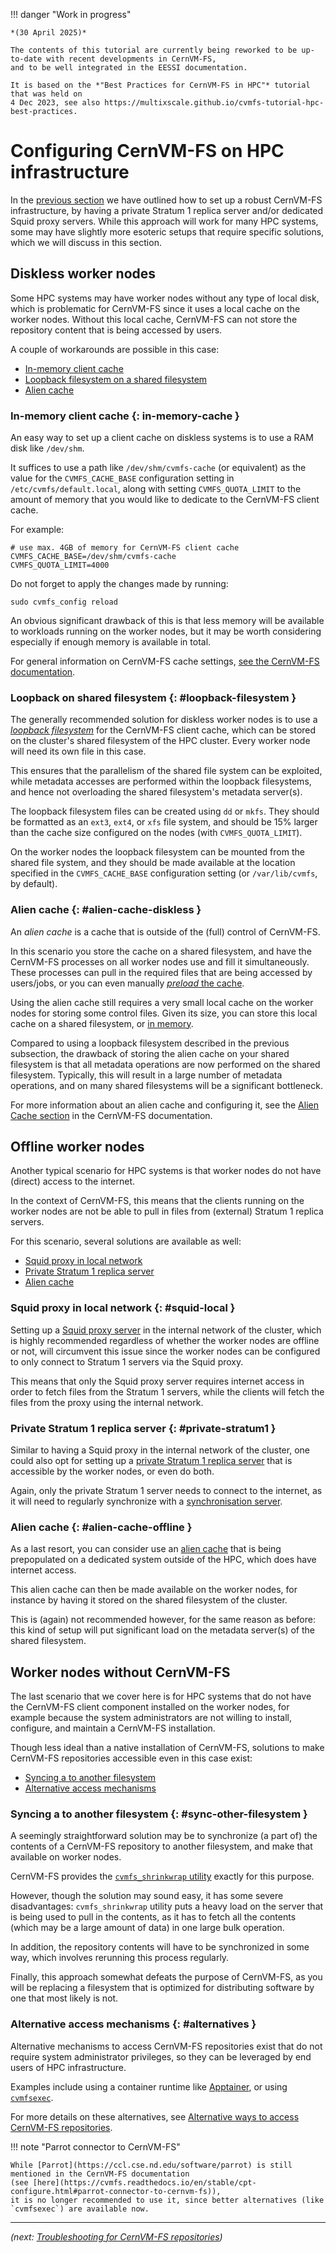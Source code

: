 !!! danger "Work in progress"

    *(30 April 2025)*

    The contents of this tutorial are currently being reworked to be up-to-date with recent developments in CernVM-FS,
    and to be well integrated in the EESSI documentation.

    It is based on the *"Best Practices for CernVM-FS in HPC"* tutorial that was held on
    4 Dec 2023, see also https://multixscale.github.io/cvmfs-tutorial-hpc-best-practices.


# Configuring CernVM-FS on HPC infrastructure

In the [previous section](access/index.md) we have outlined how to set up a robust CernVM-FS infrastructure, by having a private Stratum 1 replica server and/or dedicated Squid proxy servers. While this approach will work for many HPC systems, some may have slightly more esoteric setups that require specific solutions, which we will discuss in this section.


## Diskless worker nodes

Some HPC systems may have worker nodes without any type of local disk, which is problematic for CernVM-FS since it uses a local cache on the worker nodes. Without this local cache, CernVM-FS can not store the repository content that is being accessed by users.

A couple of workarounds are possible in this case:

* [In-memory client cache](#in-memory-cache)
* [Loopback filesystem on a shared filesystem](#loopback-filesystem)
* [Alien cache](#alien-cache-diskless)

### In-memory client cache {: in-memory-cache }

An easy way to set up a client cache on diskless systems is to use a RAM disk like `/dev/shm`.

It suffices to use a path like `/dev/shm/cvmfs-cache` (or equivalent) as the value for the `CVMFS_CACHE_BASE`
configuration setting in `/etc/cvmfs/default.local`, along with setting `CVMFS_QUOTA_LIMIT` to
the amount of memory that you would like to dedicate to the CernVM-FS client cache.

For example:

```{ .ini .copy }
# use max. 4GB of memory for CernVM-FS client cache
CVMFS_CACHE_BASE=/dev/shm/cvmfs-cache
CVMFS_QUOTA_LIMIT=4000
```

Do not forget to apply the changes made by running:

```{ .bash .copy }
sudo cvmfs_config reload
```

An obvious significant drawback of this is that less memory will be available to workloads running on the worker nodes,
but it may be worth considering especially if enough memory is available in total.

For general information on CernVM-FS cache settings, [see the CernVM-FS
documentation](https://cvmfs.readthedocs.io/en/stable/cpt-configure.html#cache-settings).


### Loopback on shared filesystem {: #loopback-filesystem }

The generally recommended solution for diskless worker nodes is to use a [*loopback
filesystem*](https://en.wikipedia.org/wiki/Loop_device) for the CernVM-FS client
cache, which can be stored on the cluster's shared filesystem of the HPC cluster.
Every worker node will need its own file in this case.

This ensures that the parallelism of the shared file system can be exploited, while metadata accesses are performed
within the loopback filesystems, and hence not overloading the shared filesystem's metadata server(s).

The loopback filesystem files can be created using `dd` or `mkfs`. They should be formatted as an `ext3`, `ext4`,
or `xfs` file system, and should be 15% larger than the cache size configured on the nodes (with `CVMFS_QUOTA_LIMIT`).

On the worker nodes the loopback filesystem can be mounted from the shared file system, and they should be made
available at the location specified in the `CVMFS_CACHE_BASE` configuration setting (or `/var/lib/cvmfs`, by default).

### Alien cache {: #alien-cache-diskless }

An *alien cache* is a cache that is outside of the (full) control of CernVM-FS.

In this scenario you store the cache on a shared filesystem, and have the CernVM-FS processes on all worker nodes
use and fill it simultaneously. These processes can pull in the required files that are being accessed by users/jobs,
or you can even manually [*preload* the cache](https://cvmfs.readthedocs.io/en/stable/cpt-hpc.html#preloading-the-cernvm-fs-cache).

Using the alien cache still requires a very small local cache on the worker nodes for storing some control files.
Given its size, you can store this local cache on a shared filesystem, or [in memory](#in-memory-client-cache).

Compared to using a loopback filesystem described in the previous subsection, the drawback of storing the alien cache
on your shared filesystem is that all metadata operations are now performed on the shared filesystem.
Typically, this will result in a large number of metadata operations, and on many shared filesystems will be a significant bottleneck.

For more information about an alien cache and configuring it, see the [Alien Cache
section](https://cvmfs.readthedocs.io/en/stable/cpt-configure.html#alien-cache) in the CernVM-FS documentation.


## Offline worker nodes

Another typical scenario for HPC systems is that worker nodes do not have (direct) access to the internet.

In the context of CernVM-FS, this means that the clients running on the worker nodes are not be able to pull in files
from (external) Stratum 1 replica servers.

For this scenario, several solutions are available as well:

* [Squid proxy in local network](#squid-local)
* [Private Stratum 1 replica server](#private-stratum1)
* [Alien cache](#alien-cache-offline)

### Squid proxy in local network {: #squid-local }

Setting up a [Squid proxy server](access/proxy.md) in the internal network of the cluster, which is highly recommended regardless of whether
the worker nodes are offline or not, will circumvent this issue since the worker nodes can be configured to only connect
to Stratum 1 servers via the Squid proxy.

This means that only the Squid proxy server requires internet access in order to fetch files from the Stratum 1 servers,
while the clients will fetch the files from the proxy using the internal network.

### Private Stratum 1 replica server {: #private-stratum1 }

Similar to having a Squid proxy in the internal network of the cluster, one could also opt for setting up a [private
Stratum 1 replica server](access/stratum1.md) that is accessible by the worker nodes, or even do both.

Again, only the private Stratum 1 server needs to connect to the internet, as it will need to regularly synchronize
with a [synchronisation server](http://127.0.0.1:8000/access/stratum1/#synchronisation-server).


### Alien cache {: #alien-cache-offline }

As a last resort, you can consider use an [alien cache](#alien-cache-diskless) that is being prepopulated
on a dedicated system outside of the HPC, which does have internet access.

This alien cache can then be made available on the worker nodes, for instance by having it stored on the shared filesystem of the cluster.

This is (again) not recommended however, for the same reason as before: this kind of setup will put significant load
on the metadata server(s) of the shared filesystem.



## Worker nodes without CernVM-FS

The last scenario that we cover here is for HPC systems that do not have the CernVM-FS client component
installed on the worker nodes, for example because the system administrators are not willing to install,
configure, and maintain a CernVM-FS installation.

Though less ideal than a native installation of CernVM-FS, solutions to make CernVM-FS repositories accessible
even in this case exist:

* [Syncing a to another filesystem](#sync-other-filesystem)
* [Alternative access mechanisms](#alternatives)

### Syncing a to another filesystem {: #sync-other-filesystem }

A seemingly straightforward solution may be to synchronize (a part of) the contents of a CernVM-FS repository to
another filesystem, and make that available on worker nodes.

CernVM-FS provides the [`cvmfs_shrinkwrap` utility](https://cvmfs.readthedocs.io/en/stable/cpt-shrinkwrap.html)
exactly for this purpose.

However, though the solution may sound easy, it has some severe disadvantages: `cvmfs_shrinkwrap` utility puts a
heavy load on the server that is being used to pull in the contents, as it has to fetch all the contents
(which may be a large amount of data) in one large bulk operation.

In addition, the repository contents will have to be synchronized in some way, which involves rerunning this process
regularly.

Finally, this approach somewhat defeats the purpose of CernVM-FS, as you will be replacing a filesystem that is optimized for distributing software by one that most likely is not.

### Alternative access mechanisms {: #alternatives }

Alternative mechanisms to access CernVM-FS repositories exist that do not require system administrator privileges,
so they can be leveraged by end users of HPC infrastructure.

Examples include using a container runtime like [Apptainer](https://apptainer.org),
or using [`cvmfsexec`](https://github.com/cvmfs/cvmfsexec).

For more details on these alternatives, see [Alternative ways to access CernVM-FS repositories](access/alternatives.md).

!!! note "Parrot connector to CernVM-FS"

    While [Parrot](https://ccl.cse.nd.edu/software/parrot) is still mentioned in the CernVM-FS documentation
    (see [here](https://cvmfs.readthedocs.io/en/stable/cpt-configure.html#parrot-connector-to-cernvm-fs)),
    it is no longer recommended to use it, since better alternatives (like `cvmfsexec`) are available now.

---

*(next: [Troubleshooting for CernVM-FS repositories](troubleshooting.md))*
